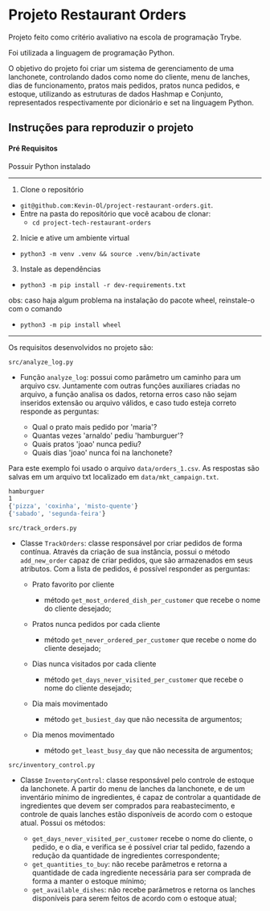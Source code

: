 # Projeto Restaurant Orders

Projeto feito como critério avaliativo na escola de programação Trybe.

Foi utilizada a linguagem de programação Python.

O objetivo do projeto foi criar um sistema de gerenciamento de uma lanchonete, controlando dados como nome do cliente, menu de lanches, dias de 
funcionamento, pratos mais pedidos, pratos nunca pedidos, e estoque, utilizando as estruturas de dados Hashmap e Conjunto, representados respectivamente 
por dicionário e set na linguagem Python.

## Instruções para reproduzir o projeto

#### Pré Requisitos

Possuir Python instalado

---

1. Clone o repositório
  * `git@github.com:Kevin-Ol/project-restaurant-orders.git`.
  * Entre na pasta do repositório que você acabou de clonar:
    * `cd project-tech-restaurant-orders`

2. Inicie e ative um ambiente virtual
  * `python3 -m venv .venv && source .venv/bin/activate`

3. Instale as dependências
  * `python3 -m pip install -r dev-requirements.txt`

obs: caso haja algum problema na instalação do pacote wheel, reinstale-o com o comando
  * `python3 -m pip install wheel`
---

Os requisitos desenvolvidos no projeto são:

`src/analyze_log.py`

- Função `analyze_log`: possui como parâmetro um caminho para um arquivo csv. Juntamente com outras funções auxiliares criadas no arquivo, a função 
analisa os dados, retorna erros caso não sejam inseridos extensão ou arquivo válidos, e caso tudo esteja correto responde as perguntas: 

  * Qual o prato mais pedido por 'maria'?
  * Quantas vezes 'arnaldo' pediu 'hamburguer'?
  * Quais pratos 'joao' nunca pediu?
  * Quais dias 'joao' nunca foi na lanchonete?

Para este exemplo foi usado o arquivo `data/orders_1.csv`. As respostas são salvas em um arquivo txt localizado em `data/mkt_campaign.txt`.

```bash
hamburguer
1
{'pizza', 'coxinha', 'misto-quente'}
{'sabado', 'segunda-feira'}
```

`src/track_orders.py`

- Classe `TrackOrders`: classe responsável por criar pedidos de forma contínua. Através da criação de sua instância, possui o método `add_new_order` 
capaz de criar pedidos, que são armazenados em seus atributos. Com a lista de pedidos, é possível responder as perguntas:

  * Prato favorito por cliente
    * método `get_most_ordered_dish_per_customer` que recebe o nome do cliente desejado;

  * Pratos nunca pedidos por cada cliente
    * método `get_never_ordered_per_customer` que recebe o nome do cliente desejado;
  
  * Dias nunca visitados por cada cliente
    * método `get_days_never_visited_per_customer` que recebe o nome do cliente desejado;

  * Dia mais movimentado
    * método `get_busiest_day` que não necessita de argumentos;

  * Dia menos movimentado
    * método `get_least_busy_day` que não necessita de argumentos;

`src/inventory_control.py`

- Classe `InventoryControl`: classe responsável pelo controle de estoque da lanchonete. A partir do menu de lanches da lanchonete, e de um inventário
mínimo de ingredientes, é capaz de controlar a quantidade de ingredientes que devem ser comprados para reabastecimento, e controle de quais lanches
estão disponíveis de acordo com o estoque atual. Possui os métodos:

  * `get_days_never_visited_per_customer` recebe o nome do cliente, o pedido, e o dia, e verifica se é possível criar tal pedido, fazendo a redução da
quantidade de ingredientes correspondente;
  * `get_quantities_to_buy`: não recebe parâmetros e retorna a quantidade de cada ingrediente necessária para ser comprada de forma a manter o estoque 
mínimo;
  * `get_available_dishes`: não recebe parâmetros e retorna os lanches disponíveis para serem feitos de acordo com o estoque atual;
